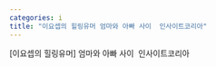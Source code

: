 ```yaml
---
categories: i
title: "이요셉의 힐링유머 엄마와 아빠 사이  인사이트코리아"
---
```

[이요셉의 힐링유머] 엄마와 아빠 사이&nbsp;&nbsp;인사이트코리아